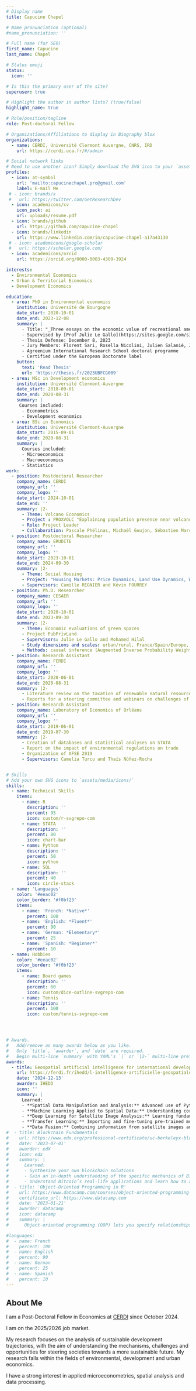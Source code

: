 ```yaml
---
# Display name
title: Capucine Chapel

# Name pronunciation (optional)
#name_pronunciation: ''

# Full name (for SEO)
first_name: Capucine
last_name: Chapel

# Status emoji
status:
  icon: ''

# Is this the primary user of the site?
superuser: true

# Highlight the author in author lists? (true/false)
highlight_name: true

# Role/position/tagline
role: Post-doctoral Fellow

# Organizations/Affiliations to display in Biography blox
organizations:
  - name: CERDI, Université Clermont Auvergne, CNRS, IRD
    url: https://cerdi.uca.fr/#/admin

# Social network links
# Need to use another icon? Simply download the SVG icon to your `assets/media/icons/` folder.
profiles:
  - icon: at-symbol
    url: 'mailto:capucinechapel.pro@gmail.com'
    label: E-mail Me
 # - icon: brands/x
 #   url: https://twitter.com/GetResearchDev
  - icon: academicons/cv
    icon_pack: ai
    url: uploads/resume.pdf
  - icon: brands/github
    url: https://github.com/capucine-chapel
  - icon: brands/linkedin
    url: https://www.linkedin.com/in/capucine-chapel-a17a43130
 # - icon: academicons/google-scholar
 #   url: https://scholar.google.com/
  - icon: academicons/orcid
    url: https://orcid.org/0000-0003-4309-3924

interests:
  - Environmental Economics
  - Urban & Territorial Economics
  - Development Economics

education:
  - area: PhD in Environmental economics
    institution: Université de Bourgogne
    date_start: 2020-10-01
    date_end: 2023-12-08
    summary: |
      - Title: "_Three essays on the economic value of recreational amenities provided by green spaces_". 
      - Supervised by [Prof Julie Le Gallo](https://sites.google.com/site/legallopage/) and [Mohamed Hilal](https://cv.hal.science/mohamed-hilal).
      - Thesis Defense: December 8, 2023
      - Jury Members: Florent Sari, Rosella Nicolini, Julien Salanié, Jeanne Dachary-Bernard, Vincent Viguié 
      - Agreenium International Research School doctoral programme
      - Certified under the European Doctorate label
    button:
      text: 'Read Thesis'
      url: 'https://theses.fr/2023UBFCG009'
  - area: MSc in Development economics
    institution: Université Clermont-Auvergne
    date_start: 2018-09-01
    date_end: 2020-08-31
    summary: |
     Courses included:
      - Econometrics
      - Development economics
  - area: BSc in Economics
    institution: Université Clermont-Auvergne
    date_start: 2015-09-01
    date_end: 2020-08-31
    summary: |
      Courses included:
      - Microeconomics
      - Macroeconomics
      - Statistics
work:
  - position: Postdoctoral Researcher
    company_name: CERDI
    company_url: ''
    company_logo: ''
    date_start: 2024-10-01
    date_end: ''
    summary: |2-
      - Theme: Volcano Economics
      - Project : PROXVOLC "Explaining population presence near volcanoes: indirect impacts of volcanic eruptions"
      - Role: Project Leader
      - Collaboration: Pascale Phélinas, Michaël Goujon, Sébastien Marchand, and Johanna Choumert
  - position: Postdoctoral Researcher
    company_name: ERUDITE
    company_url: ''
    company_logo: ''
    date_start: 2023-10-01
    date_end: 2024-09-30
    summary: |2-
      - Theme: Social Housing
      - Project: "Housing Markets: Price Dynamics, Land Use Dynamics, Wealth Dynamics" within the Research Program "Land and Affordable Housing" of the Union Sociale pour l'Habitat and its partners.
      - Supervisors: Camille REGNIER and Kévin FOURREY
  - position: Ph.D. Researcher
    company_name: CESAER
    company_url: ''
    company_logo: ''
    date_start: 2020-10-01
    date_end: 2023-09-30
    summary: |2-
      - Theme: Economic evaluations of green spaces
      - Project PubPrivLand 
      - Supervisors: Julie Le Gallo and Mohamed Hilal
      - Study dimensions and scales: urban/rural, France/Spain/Europe, Real estate/tourism market
      - Methods: causal inference (Augmented Inverse Probability Weighted, Generalized Propensity Score Matching)
  - position: Research Assistant
    company_name: FERDI
    company_url: ''
    company_logo: ''
    date_start: 2020-06-01
    date_end: 2020-08-31
    summary: |2-
      - Literature review on the taxation of renewable natural resources
      - Reports for a steering committee and webinars on challenges of internal resource mobilization in the face of the COVID-19 crisis
  - position: Research Assistant
    company_name: Laboratory of Economics of Orléans
    company_url: ''
    company_logo: ''
    date_start: 2019-06-01
    date_end: 2019-07-30
    summary: |2-
      - Creation of databases and statistical analyses on STATA
      - Report on the impact of environmental regulations on trade
      - Organization of AFSE 2019
      - Supervisors: Camelia Turcu and Thaís Núñez-Rocha


# Skills
# Add your own SVG icons to `assets/media/icons/`
skills:
  - name: Technical Skills
    items:
      - name: R
        description: ''
        percent: 95
        icon: custom/r-svgrepo-com
      - name: STATA 
        description: ''
        percent: 80
        icon: chart-bar
      - name: Python
        description: ''
        percent: 50
        icon: python
      - name: SQL
        description: ''
        percent: 40
        icon: circle-stack
  - name: 'Languages'
    color: '#eeac02'
    color_border: '#f0bf23'
    items:
      - name: 'French: *Native*'
        percent: 100
      - name: 'English: *Fluent*'
        percent: 90
      - name: 'German: *Elementary*'
        percent: 25
      - name: 'Spanish: *Beginner*'
        percent: 10
  - name: Hobbies
    color: '#eeac02'
    color_border: '#f0bf23'
    items:
      - name: Board games
        description: ''
        percent: 60
        icon: custom/dice-outline-svgrepo-com
      - name: Tennis
        description: ''
        percent: 100
        icon: custom/tennis-svgrepo-com




# Awards.
#   Add/remove as many awards below as you like.
#   Only `title`, `awarder`, and `date` are required.
#   Begin multi-line `summary` with YAML's `|` or `|2-` multi-line prefix and indent 2 spaces below.
awards:
  - title: Geospatial artificial intelligence for international development
    url: https://ferdi.fr/ihedd/l-intelligence-artificielle-geospatiale-au-service-du-developpement-international
    date: '2024-12-13'
    awarder: IHEDD
    icon: ''
    summary: |
      Learned:
      - **Spatial Data Manipulation and Analysis:** Advanced use of Python libraries for manipulating, visualizing, and performing statistical analysis on geospatial data.
      - **Machine Learning Applied to Spatial Data:** Understanding core concepts and implementing advanced methods such as ElasticNet, Random Forest, and XGBoost.
      - **Deep Learning for Satellite Image Analysis:** Learning fundamental concepts, implementing classical neural networks, and using architectures tailored for satellite imagery.
      - **Transfer Learning:** Importing and fine-tuning pre-trained models for specific tasks in geospatial image processing.
      - **Data Fusion:** Combining information from satellite images and numerical data to create complex indicator maps.
#  - title: Blockchain Fundamentals
#    url: https://www.edx.org/professional-certificate/uc-berkeleyx-blockchain-fundamentals
#    date: '2023-07-01'
#    awarder: edX
#    icon: edx
#    summary: |
#      Learned:
#      - Synthesize your own blockchain solutions
#      - Gain an in-depth understanding of the specific mechanics of Bitcoin
#      - Understand Bitcoin’s real-life applications and learn how to attack and destroy Bitcoin, Ethereum, smart contracts and Dapps, and alternatives to Bitcoin’s Proof-of-Work consensus algorithm
#  - title: 'Object-Oriented Programming in R'
#    url: https://www.datacamp.com/courses/object-oriented-programming-with-s3-and-r6-in-r
#    certificate_url: https://www.datacamp.com
#    date: '2023-01-21'
#    awarder: datacamp
#    icon: datacamp
#    summary: |
#      Object-oriented programming (OOP) lets you specify relationships between functions and the objects that they can act on, helping you manage complexity in your code. This is an intermediate level course, providing an introduction to OOP, using the S3 and R6 systems. S3 is a great day-to-day R programming tool that simplifies some of the functions that you write. R6 is especially useful for industry-specific analyses, working with web APIs, and building GUIs.

#languages:
#  - name: French
#    percent: 100
#  - name: English
#    percent: 90
#  - name: German
#    percent: 25
#  - name: Spanish
#    percent: 10
---
```


## About Me

I am a Post-Doctoral Fellow in Economics at [CERDI](https://cerdi.uca.fr/#/) since October 2024.

I am on the 2025/2026 job market.

My research focuses on the analysis of sustainable development trajectories, with the aim of understanding the mechanisms, challenges and opportunities for steering societies towards a more sustainable future. My research falls within the fields of environmental, development and urban economics.

I have a strong interest in applied microeconometrics, spatial analysis and data processing.
